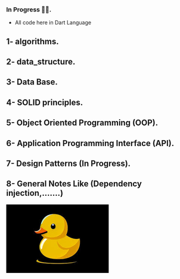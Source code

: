### In Progress 🧠✨.
- All code here in Dart Language

## 1- algorithms.
## 2- data_structure.
## 3- Data Base.
## 4- SOLID principles.
## 5- Object Oriented Programming (OOP).
## 6- Application Programming Interface (API).
## 7- Design Patterns (In Progress).
## 8- General Notes Like (Dependency injection,.......)

![rubber_duck](images/rubber_duck.png)
